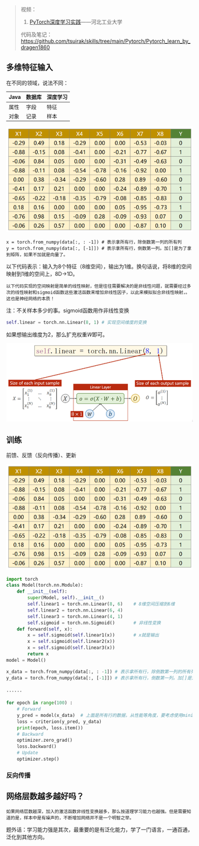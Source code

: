 

> 视频：
>
> 1. [PyTorch深度学习实践](https://www.bilibili.com/video/BV1Y7411d7Ys)——河北工业大学
>
> 代码及笔记：https://github.com/tsuirak/skills/tree/main/Pytorch/Pytorch_learn_by_dragen1860

## 多维特征输入

在不同的领域，说法不同：

| Java | 数据库 | 深度学习 |
| :--- | ------ | -------- |
| 属性 | 字段   | 特征     |
| 对象 | 记录   | 样本     |

![image-20210209161734213](图片/image-20210209161734213.png)



```
x = torch.from_numpy(data[:, : -1]) # 表示拿所有行，除倒数第一列的所有列
y = torch.from_numpy(data[:, [-1]]) # 表示拿所有行，倒数第一列。加[]是为了拿到矩阵，如果不加就是向量了。
```



以下代码表示：输入为8个特征（8维空间），输出为1维。换句话说，将8维的空间映射到1维的空间上，8D->1D。

`以下代码实现的空间映射是简单的线性映射，但是往往需要解决的是非线性问题，就需要经过多次的线性映射和sigmoid函数这些激活函数来增加非线性因子，以此来模拟拟合非线性映射，。这也是神经网络的本质！`

注：不关样本多少的事。sigmoid函数用作非线性变换

```python
self.linear = torch.nn.Linear(8, 1) # 实现空间维度的变换
```

如果想输出维度为2，那么扩充权重$W$即可。

![image-20210209160921790](图片/image-20210209160921790.png)

## 训练

前馈、反馈（反向传播）、更新

![image-20210209161734213](图片/image-20210209161734213.png)

```python
import torch
class Model(torch.nn.Module):
    def __init__(self):
        super(Model, self).__init__()
        self.linear1 = torch.nn.Linear(8, 6)	# 8维空间压缩到6维
        self.linear2 = torch.nn.Linear(6, 4)
        self.linear3 = torch.nn.Linear(4, 1)
        self.sigmoid = torch.nn.Sigmoid()		# 非线性变换
    def forward(self, x):
        x = self.sigmoid(self.linear1(x))		# x就是输出
        x = self.sigmoid(self.linear2(x))
        x = self.sigmoid(self.linear3(x))
        return x
model = Model()
```

```python
x_data = torch.from_numpy(data[:, : -1]) # 表示拿所有行，除倒数第一列的所有列
y_data = torch.from_numpy(data[:, [-1]]) # 表示拿所有行，倒数第一列。加[]是为了拿到矩阵，如果不加就是向量了。

......

for epoch in range(100) :
	# Forward
	y_pred = model(x_data)	# 上面是所有行的数据，从性能等角度，要考虑使用minibatch
	loss = criterion(y_pred, y_data)
	print(epoch, loss.item())
	# Backward
	optimizer.zero_grad()
	loss.backward()
	# Update
	optimizer.step()
```

### 反向传播



## 网络层数越多越好吗？

`如果网络层数越深，加入的激活函数非线性变换越多，那么按道理学习能力也越强。但是需要知道的是，样本中是有噪声的，不断增加网络并不是一个明智之举。`

题外话：学习能力强是其次，最重要的是有泛化能力，学了一门语言，一通百通，泛化到其他方向。